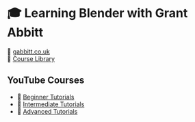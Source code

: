 # :mortar_board: Learning Blender with Grant Abbitt

:link: [gabbitt.co.uk](https://gabbitt.co.uk/)  
:link: [Course Library](https://www.gabbitt.co.uk/videos)

## YouTube Courses

- :file_folder: [Beginner Tutorials](level-01/)
- :file_folder: [Intermediate Tutorials](level-02/)
- :file_folder: [Advanced Tutorials](level-03/)
